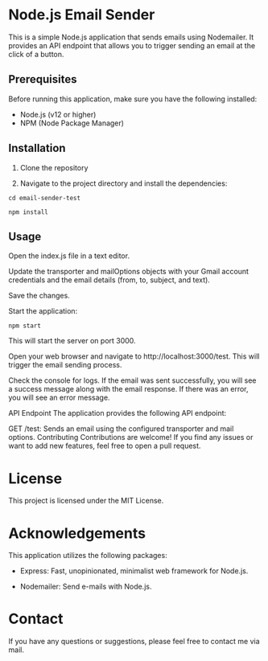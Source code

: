 # Node.js Email Sender

This is a simple Node.js application that sends emails using Nodemailer.
It provides an API endpoint that allows you to trigger sending an email at the click of a button.

## Prerequisites

Before running this application, make sure you have the following installed:

- Node.js (v12 or higher)
- NPM (Node Package Manager)

## Installation

1. Clone the repository

2. Navigate to the project directory and install the dependencies:

```
cd email-sender-test

npm install
```

## Usage

Open the index.js file in a text editor.

Update the transporter and mailOptions objects with your Gmail account credentials and the email details (from, to, subject, and text).

Save the changes.

Start the application:

```
npm start

```

This will start the server on port 3000.

Open your web browser and navigate to http://localhost:3000/test. This will trigger the email sending process.

Check the console for logs. If the email was sent successfully, you will see a success message along with the email response. If there was an error, you will see an error message.

API Endpoint
The application provides the following API endpoint:

GET /test: Sends an email using the configured transporter and mail options.
Contributing
Contributions are welcome! If you find any issues or want to add new features, feel free to open a pull request.

# License

This project is licensed under the MIT License.

# Acknowledgements

This application utilizes the following packages:

- Express: Fast, unopinionated, minimalist web framework for Node.js.

- Nodemailer: Send e-mails with Node.js.

# Contact

If you have any questions or suggestions, please feel free to contact me via mail.
